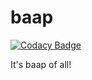 # baap

[![Codacy Badge](https://api.codacy.com/project/badge/Grade/c367169ecb3d4df1b946266744c8b225)](https://www.codacy.com/app/kshitij1708/baap?utm_source=github.com&utm_medium=referral&utm_content=kshitij1708/baap&utm_campaign=badger)

It's baap of all!
